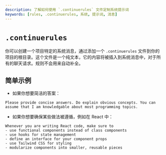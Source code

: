 ```yaml
---
description: 了解如何使用 `.continuerules` 文件定制系统提示词
keywords: [rules, .continuerules, 系统, 提示词, 消息]
---
```


# `.continuerules`

你可以创建一个项目特定的系统消息，通过添加一个 `.continuerules` 文件到你的项目的根目录。这个文件是一个纯文本，它的内容将被插入到系统消息中，对于所有的聊天请求。规则不会用来自动补全。

## 简单示例

- 如果你想要简洁的答案：

```title=.continuerules
Please provide concise answers. Do explain obvious concepts. You can assume that I am knowledgable about most programming topics.
```

- 如果你想要确保某些做法被遵循，例如在 React 中：

```title=.continuerules
Whenever you are writing React code, make sure to
- use functional components instead of class components
- use hooks for state management
- define an interface for your component props
- use Tailwind CSS for styling
- modularize components into smaller, reusable pieces
```
